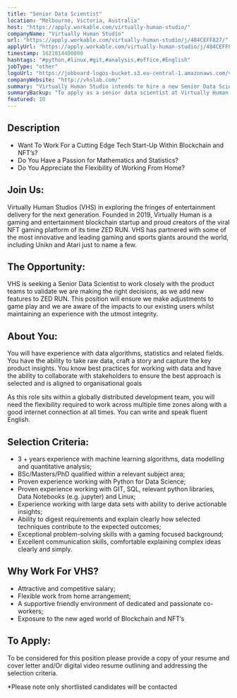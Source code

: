 ```yaml
---
title: "Senior Data Scientist"
location: "Melbourne, Victoria, Australia"
host: "https://apply.workable.com/virtually-human-studio/"
companyName: "Virtually Human Studio"
url: "https://apply.workable.com/virtually-human-studio/j/484CEFF827/"
applyUrl: "https://apply.workable.com/virtually-human-studio/j/484CEFF827/apply/"
timestamp: 1621814400000
hashtags: "#python,#linux,#git,#analysis,#office,#English"
jobType: "other"
logoUrl: "https://jobboard-logos-bucket.s3.eu-central-1.amazonaws.com/virtually-human-studio"
companyWebsite: "http://vhslab.com/"
summary: "Virtually Human Studio intends to hire a new Senior Data Scientist. If you have 3 + years experience with machine learning algorithms, data modelling and quantitative analysis, consider applying."
summaryBackup: "To apply as a senior data scientist at Virtually Human Studio, you preferably need to have some knowledge of: #python, #linux, #git."
featured: 10
---
```


## Description

*   Want To Work For a Cutting Edge Tech Start-Up Within Blockchain and NFT’s?
*   Do You Have a Passion for Mathematics and Statistics?
*   Do You Appreciate the Flexibility of Working From Home?

## Join Us:

Virtually Human Studios (VHS) in exploring the fringes of entertainment delivery for the next generation. Founded in 2019, Virtually Human is a gaming and entertainment blockchain startup and proud creators of the viral NFT gaming platform of its time ZED RUN. VHS has partnered with some of the most innovative and leading gaming and sports giants around the world, including Unikn and Atari just to name a few.

## The Opportunity:

VHS is seeking a Senior Data Scientist to work closely with the product teams to validate we are making the right decisions, as we add new features to ZED RUN. This position will ensure we make adjustments to game play and we are aware of the impacts to our existing users whilst maintaining an experience with the utmost integrity.

## About You:

You will have experience with data algorithms, statistics and related fields. You have the ability to take raw data, craft a story and capture the key product insights. You know best practices for working with data and have the ability to collaborate with stakeholders to ensure the best approach is selected and is aligned to organisational goals

As this role sits within a globally distributed development team, you will need the flexibility required to work across multiple time zones along with a good internet connection at all times. You can write and speak fluent English.

## Selection Criteria:

*   3 + years experience with machine learning algorithms, data modelling and quantitative analysis;
*   BSc/Masters/PhD qualified within a relevant subject area;
*   Proven experience working with Python for Data Science;
*   Proven experience working with GIT, SQL, relevant python libraries, Data Notebooks (e.g. jupyter) and Linux;
*   Experience working with large data sets with ability to derive actionable insights;
*   Ability to digest requirements and explain clearly how selected techniques contribute to the expected outcomes;
*   Exceptional problem-solving skills with a gaming focused background;
*   Excellent communication skills, comfortable explaining complex ideas clearly and simply.

## Why Work For VHS?

*   Attractive and competitive salary;
*   Flexible work from home arrangement;
*   A supportive friendly environment of dedicated and passionate co-workers;
*   Exposure to the new aged world of Blockchain and NFT’s

## To Apply:

To be considered for this position please provide a copy of your resume and cover letter and/Or digital video resume outlining and addressing the selection criteria.

\*Please note only shortlisted candidates will be contacted
